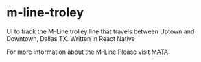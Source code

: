 # m-line-troley
UI to track the M-Line trolley line that travels between Uptown and Downtown, Dallas TX. Written in React Native

For more information about the M-Line Please visit [MATA](http://www.mata.org/).
